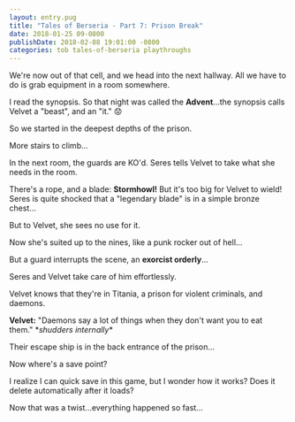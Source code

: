 ```yaml
---
layout: entry.pug
title: "Tales of Berseria - Part 7: Prison Break"
date: 2018-01-25 09-0800
publishDate: 2018-02-08 19:01:00 -0800
categories: tob tales-of-berseria playthroughs
---
```


We're now out of that cell, and we head into the next hallway. All we have to do is grab equipment in a room somewhere.

I read the synopsis. So that night was called the **Advent**...the synopsis calls Velvet a "beast", and an "it." :worried:

So we started in the deepest depths of the prison.

More stairs to climb...

In the next room, the guards are KO'd. Seres tells Velvet to take what she needs in the room.

There's a rope, and a blade: **Stormhowl!** But it's too big for Velvet to wield! Seres is quite shocked that a "legendary blade" is in a simple bronze chest...

But to Velvet, she sees no use for it.

Now she's suited up to the nines, like a punk rocker out of hell...

But a guard interrupts the scene, an **exorcist orderly**...

Seres and Velvet take care of him effortlessly.

Velvet knows that they're in Titania, a prison for violent criminals, and daemons.

**Velvet:** "Daemons say a lot of things when they don't want you to eat them." \**shudders internally*\*

Their escape ship is in the back entrance of the prison...

Now where's a save point?

I realize I can quick save in this game, but I wonder how it works? Does it delete automatically after it loads?

Now that was a twist...everything happened so fast...